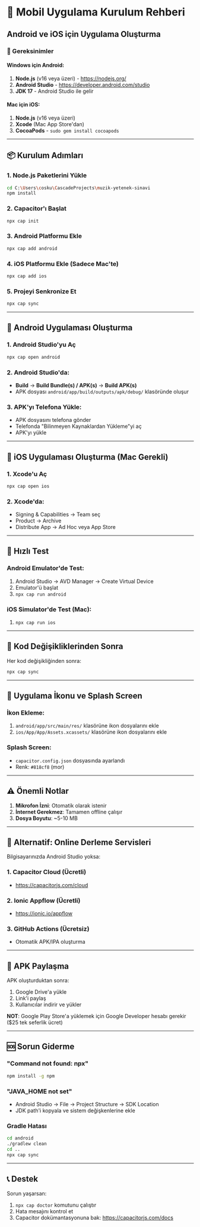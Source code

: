 # 📱 Mobil Uygulama Kurulum Rehberi

## Android ve iOS için Uygulama Oluşturma

### 🔧 Gereksinimler

#### Windows için Android:
1. **Node.js** (v16 veya üzeri) - https://nodejs.org/
2. **Android Studio** - https://developer.android.com/studio
3. **JDK 17** - Android Studio ile gelir

#### Mac için iOS:
1. **Node.js** (v16 veya üzeri)
2. **Xcode** (Mac App Store'dan)
3. **CocoaPods** - `sudo gem install cocoapods`

---

## 📦 Kurulum Adımları

### 1. Node.js Paketlerini Yükle
```bash
cd C:\Users\cosku\CascadeProjects\muzik-yetenek-sinavi
npm install
```

### 2. Capacitor'ı Başlat
```bash
npx cap init
```

### 3. Android Platformu Ekle
```bash
npx cap add android
```

### 4. iOS Platformu Ekle (Sadece Mac'te)
```bash
npx cap add ios
```

### 5. Projeyi Senkronize Et
```bash
npx cap sync
```

---

## 🤖 Android Uygulaması Oluşturma

### 1. Android Studio'yu Aç
```bash
npx cap open android
```

### 2. Android Studio'da:
- **Build** → **Build Bundle(s) / APK(s)** → **Build APK(s)**
- APK dosyası `android/app/build/outputs/apk/debug/` klasöründe oluşur

### 3. APK'yı Telefona Yükle:
- APK dosyasını telefona gönder
- Telefonda "Bilinmeyen Kaynaklardan Yükleme"yi aç
- APK'yı yükle

---

## 🍎 iOS Uygulaması Oluşturma (Mac Gerekli)

### 1. Xcode'u Aç
```bash
npx cap open ios
```

### 2. Xcode'da:
- Signing & Capabilities → Team seç
- Product → Archive
- Distribute App → Ad Hoc veya App Store

---

## 🚀 Hızlı Test

### Android Emulator'de Test:
1. Android Studio → AVD Manager → Create Virtual Device
2. Emulator'ü başlat
3. `npx cap run android`

### iOS Simulator'de Test (Mac):
1. `npx cap run ios`

---

## 📝 Kod Değişikliklerinden Sonra

Her kod değişikliğinden sonra:
```bash
npx cap sync
```

---

## 🎨 Uygulama İkonu ve Splash Screen

### İkon Ekleme:
1. `android/app/src/main/res/` klasörüne ikon dosyalarını ekle
2. `ios/App/App/Assets.xcassets/` klasörüne ikon dosyalarını ekle

### Splash Screen:
- `capacitor.config.json` dosyasında ayarlandı
- Renk: `#818cf8` (mor)

---

## ⚠️ Önemli Notlar

1. **Mikrofon İzni**: Otomatik olarak istenir
2. **İnternet Gerekmez**: Tamamen offline çalışır
3. **Dosya Boyutu**: ~5-10 MB

---

## 🔗 Alternatif: Online Derleme Servisleri

Bilgisayarınızda Android Studio yoksa:

### 1. **Capacitor Cloud** (Ücretli)
- https://capacitorjs.com/cloud

### 2. **Ionic Appflow** (Ücretli)
- https://ionic.io/appflow

### 3. **GitHub Actions** (Ücretsiz)
- Otomatik APK/IPA oluşturma

---

## 📱 APK Paylaşma

APK oluşturduktan sonra:
1. Google Drive'a yükle
2. Link'i paylaş
3. Kullanıcılar indirir ve yükler

**NOT**: Google Play Store'a yüklemek için Google Developer hesabı gerekir ($25 tek seferlik ücret)

---

## 🆘 Sorun Giderme

### "Command not found: npx"
```bash
npm install -g npm
```

### "JAVA_HOME not set"
- Android Studio → File → Project Structure → SDK Location
- JDK path'i kopyala ve sistem değişkenlerine ekle

### Gradle Hatası
```bash
cd android
./gradlew clean
cd ..
npx cap sync
```

---

## 📞 Destek

Sorun yaşarsan:
1. `npx cap doctor` komutunu çalıştır
2. Hata mesajını kontrol et
3. Capacitor dokümantasyonuna bak: https://capacitorjs.com/docs
